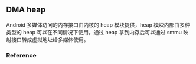 ## DMA heap

Android 多媒体访问的内存接口由内核的 heap 模块提供，heap 模块内部由多种类型的 heap 可以在不同情况下使用。通过 heap 拿到内存后可以通过 smmu 映射接口转成虚拟地址给多媒体使用。

### Reference

[^1]:[Destaging ION](https://lwn.net/Articles/792733/)
[^2]:[LWN：ION 变了个形，就要打入 Linux 内部了！](https://mp.weixin.qq.com/s/P6eWS_brN4pUO97B-fWTCA)
